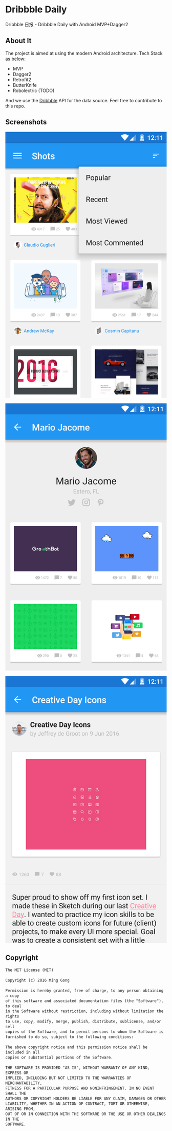 # Dribbble Daily
Dribbble 日报 - Dribbble Daily with Android MVP+Dagger2

## About It
The project is aimed at using the modern Android architecture. Tech Stack as below:

* MVP
* Dagger2
* Retrofit2
* ButterKnife
* Robolectric (TODO)

And we use the [Dribbble](http://developer.dribbble.com/v1/) API for the data source. Feel free to contribute to this repo.

## Screenshots

![Shots](https://raw.githubusercontent.com/gongmingqm10/ZhihuDaily/master/cuts/Shots.png)

![User Detail](https://raw.githubusercontent.com/gongmingqm10/ZhihuDaily/master/cuts/User-Detail.png)

![Shot Detail](https://raw.githubusercontent.com/gongmingqm10/ZhihuDaily/master/cuts/Shot-Detail.png)

## Copyright

```
The MIT License (MIT)

Copyright (c) 2016 Ming Gong

Permission is hereby granted, free of charge, to any person obtaining a copy
of this software and associated documentation files (the "Software"), to deal
in the Software without restriction, including without limitation the rights
to use, copy, modify, merge, publish, distribute, sublicense, and/or sell
copies of the Software, and to permit persons to whom the Software is
furnished to do so, subject to the following conditions:

The above copyright notice and this permission notice shall be included in all
copies or substantial portions of the Software.

THE SOFTWARE IS PROVIDED "AS IS", WITHOUT WARRANTY OF ANY KIND, EXPRESS OR
IMPLIED, INCLUDING BUT NOT LIMITED TO THE WARRANTIES OF MERCHANTABILITY,
FITNESS FOR A PARTICULAR PURPOSE AND NONINFRINGEMENT. IN NO EVENT SHALL THE
AUTHORS OR COPYRIGHT HOLDERS BE LIABLE FOR ANY CLAIM, DAMAGES OR OTHER
LIABILITY, WHETHER IN AN ACTION OF CONTRACT, TORT OR OTHERWISE, ARISING FROM,
OUT OF OR IN CONNECTION WITH THE SOFTWARE OR THE USE OR OTHER DEALINGS IN THE
SOFTWARE.

```